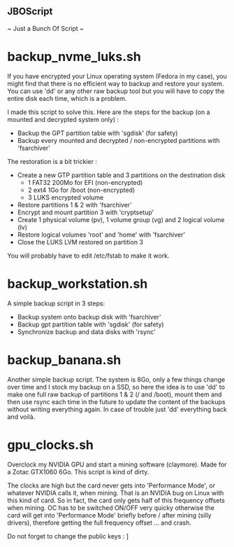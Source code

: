 ## JBOScript

~ Just a Bunch Of Script ~


# backup_nvme_luks.sh

If you have encrypted your Linux operating system (Fedora in my case), you might
find that there is no efficient way to backup and restore your system. You
can use 'dd' or any other raw backup tool but you will have to copy the entire
disk each time, which is a problem.

I made this script to solve this. Here are the steps for the backup (on
a mounted and decrypted system only) :
- Backup the GPT partition table with 'sgdisk' (for safety)
- Backup every mounted and decrypted / non-encrypted partitions with 'fsarchiver'

The restoration is a bit trickier :
- Create a new GTP partition table and 3 partitions on the destination disk
  - 1 FAT32 200Mo for EFI (non-encrypted)
  - 2 ext4 1Go for /boot (non-encrypted)
  - 3 LUKS encrypted volume
- Restore partitions 1 & 2 with 'fsarchiver'
- Encrypt and mount partition 3 with 'cryptsetup'
- Create 1 physical volume (pv), 1 volume group (vg) and 2 logical volume (lv)
- Restore logical volumes 'root' and 'home' with 'fsarchiver'
- Close the LUKS LVM restored on partition 3

You will probably have to edit /etc/fstab to make it work.

# backup_workstation.sh

A simple backup script in 3 steps:
- Backup system onto backup disk with 'fsarchiver'
- Backup gpt partition table with 'sgdisk' (for safety)
- Synchronize backup and data disks with 'rsync'


# backup_banana.sh

Another simple backup script. The system is 8Go, only a few things change over time
and I stock my backup on a SSD, so here the idea is to use 'dd' to make one full
raw backup of partitions 1 & 2 (/ and /boot), mount them and then use rsync each
time in the future to update the content of the backups without writing
everything again. In case of trouble just 'dd' everything back and voilà.


# gpu_clocks.sh

Overclock my NVIDIA GPU and start a mining software (claymore).
Made for a Zotac GTX1060 6Go. This script is kind of dirty.

The clocks are high but the card never gets into 'Performance Mode', or whatever
NVIDIA calls it, when mining. That is an NVIDIA bug on Linux with this kind of
card. So in fact, the card only gets half of this frequency offsets when mining.
OC has to be switched ON/OFF very quicky otherwise the card will get into
'Performance Mode' briefly before / after mining (silly drivers), therefore
getting the full frequency offset ... and crash.

Do not forget to change the public keys : ]
